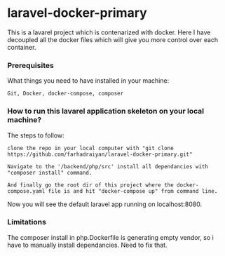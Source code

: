 
# laravel-docker-primary

This is a lavarel project which is contenarized with docker. Here I have decoupled all the docker files which will give you more control over each container.

### Prerequisites

What things you need to have installed in your machine:

```
Git, Docker, docker-compose, composer
```

### How to run this lavarel application skeleton on your local machine?


The steps to follow:

```
clone the repo in your local computer with "git clone https://github.com/farhadraiyan/laravel-docker-primary.git" 
```
```
Navigate to the '/backend/php/src' install all dependancies with "composer install" command.
```
```
And finally go the root dir of this project where the docker-compose.yaml file is and hit "docker-compose up" from command line. 
```
Now you will see the default laravel app running on localhost:8080.

### Limitations

The composer install in php.Dockerfile is generating empty vendor, so i have to manually install dependancies. Need to fix that.

